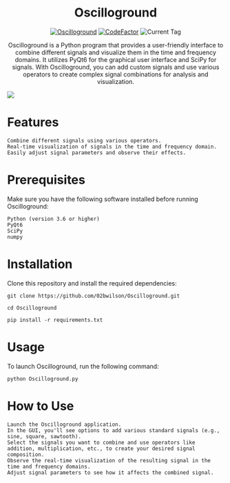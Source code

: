 <div style="text-align: center"> <h1> Oscilloground </h1>

[![Oscilloground](https://github.com/02bwilson/Oscilloground/actions/workflows/python-app.yml/badge.svg)](https://github.com/02bwilson/Oscilloground/actions/workflows/python-app.yml) [![CodeFactor](https://www.codefactor.io/repository/github/02bwilson/oscilloground/badge)](https://www.codefactor.io/repository/github/02bwilson/oscilloground) ![Current Tag](https://img.shields.io/github/v/tag/02bwilson/Oscilloground) 



 Oscilloground is a Python program that provides a user-friendly interface to combine different signals and visualize them in the time and frequency domains. It utilizes PyQt6 for the graphical user interface and SciPy for signals. With Oscilloground, you can add custom signals and use various operators to create complex signal combinations for analysis and visualization. </div>

<img src="https://i.imgur.com/NSu56j8.png">

# Features

    Combine different signals using various operators.
    Real-time visualization of signals in the time and frequency domain.
    Easily adjust signal parameters and observe their effects.

# Prerequisites

Make sure you have the following software installed before running Oscilloground:

    Python (version 3.6 or higher)
    PyQt6
    SciPy
    numpy

# Installation

Clone this repository and install the required dependencies:

```git clone https://github.com/02bwilson/Oscilloground.git```

```cd Oscilloground```

```pip install -r requirements.txt```

# Usage

To launch Oscilloground, run the following command:

```python Oscilloground.py```

# How to Use

    Launch the Oscilloground application.
    In the GUI, you'll see options to add various standard signals (e.g., sine, square, sawtooth).
    Select the signals you want to combine and use operators like addition, multiplication, etc., to create your desired signal composition.
    Observe the real-time visualization of the resulting signal in the time and frequency domains.
    Adjust signal parameters to see how it affects the combined signal.

